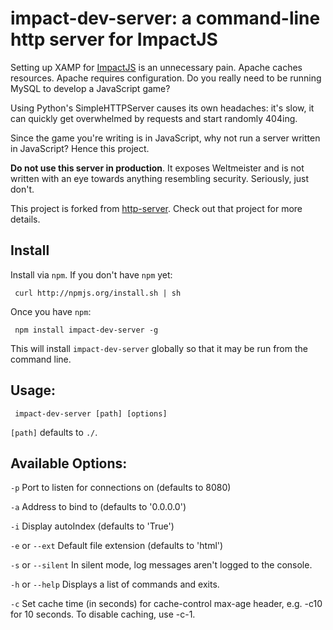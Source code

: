 # impact-dev-server: a command-line http server for ImpactJS

Setting up XAMP for [ImpactJS][impactjs] is an unnecessary pain. Apache caches resources. Apache requires configuration. Do you really need to be running MySQL to develop a JavaScript game?

Using Python's SimpleHTTPServer causes its own headaches: it's slow, it can quickly get overwhelmed by requests and start randomly 404ing. 

Since the game you're writing is in JavaScript, why not run a server written in JavaScript? Hence this project.

**Do not use this server in production**. It exposes Weltmeister and is not written with an eye towards anything resembling security. Seriously, just don't.

This project is forked from [http-server][]. Check out that project for more details.

## Install

Install via `npm`. If you don't have `npm` yet:

     curl http://npmjs.org/install.sh | sh
     
Once you have `npm`:

     npm install impact-dev-server -g
     
This will install `impact-dev-server` globally so that it may be run from the command line.

## Usage:

     impact-dev-server [path] [options]

`[path]` defaults to `./`.

## Available Options:

`-p` Port to listen for connections on (defaults to 8080)

`-a` Address to bind to (defaults to '0.0.0.0')

`-i` Display autoIndex (defaults to 'True')

`-e` or `--ext` Default file extension (defaults to 'html')

`-s` or `--silent` In silent mode, log messages aren't logged to the console.

`-h` or `--help` Displays a list of commands and exits.

`-c` Set cache time (in seconds) for cache-control max-age header, e.g. -c10 for 10 seconds. To disable caching, use -c-1.

  [impactjs]: http://impactjs.com
  [http-server]: https://github.com/nodeapps/http-server